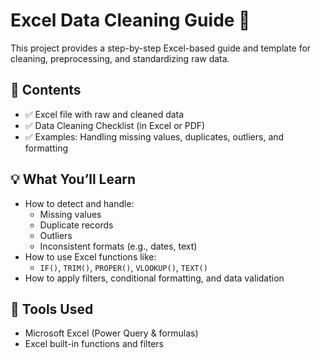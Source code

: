 # Excel Data Cleaning Guide 🧹

This project provides a step-by-step Excel-based guide and template for cleaning, preprocessing, and standardizing raw data.

## 📁 Contents

- ✅ Excel file with raw and cleaned data
- ✅ Data Cleaning Checklist (in Excel or PDF)
- ✅ Examples: Handling missing values, duplicates, outliers, and formatting

## 💡 What You’ll Learn

- How to detect and handle:
  - Missing values
  - Duplicate records
  - Outliers
  - Inconsistent formats (e.g., dates, text)
- How to use Excel functions like:
  - `IF()`, `TRIM()`, `PROPER()`, `VLOOKUP()`, `TEXT()`
- How to apply filters, conditional formatting, and data validation

## 📌 Tools Used

- Microsoft Excel (Power Query & formulas)
- Excel built-in functions and filters




